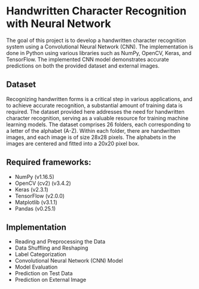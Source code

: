 # Handwritten Character Recognition with Neural Network

The goal of this project is to develop a handwritten character recognition system using a Convolutional Neural Network (CNN). The implementation is done in Python using various libraries such as NumPy, OpenCV, Keras, and TensorFlow. The implemented CNN model demonstrates accurate predictions on both the provided dataset and external images.

<h2>Dataset</h2>

Recognizing handwritten forms is a critical step in various applications, and to achieve accurate recognition, a substantial amount of training data is required. The dataset provided here addresses the need for handwritten character recognition, serving as a valuable resource for training machine learning models. The dataset comprises 26 folders, each corresponding to a letter of the alphabet (A-Z). Within each folder, there are handwritten images, and each image is of size 28x28 pixels. The alphabets in the images are centered and fitted into a 20x20 pixel box.

## Required frameworks:
- NumPy (v1.16.5) 
- OpenCV (cv2) (v3.4.2)
- Keras (v2.3.1)
- TensorFlow (v2.0.0)
- Matplotlib (v3.1.1)
- Pandas (v0.25.1)

## Implementation
- Reading and Preprocessing the Data
- Data Shuffling and Reshaping
- Label Categorization
- Convolutional Neural Network (CNN) Model
- Model Evaluation
- Prediction on Test Data
- Prediction on External Image 

